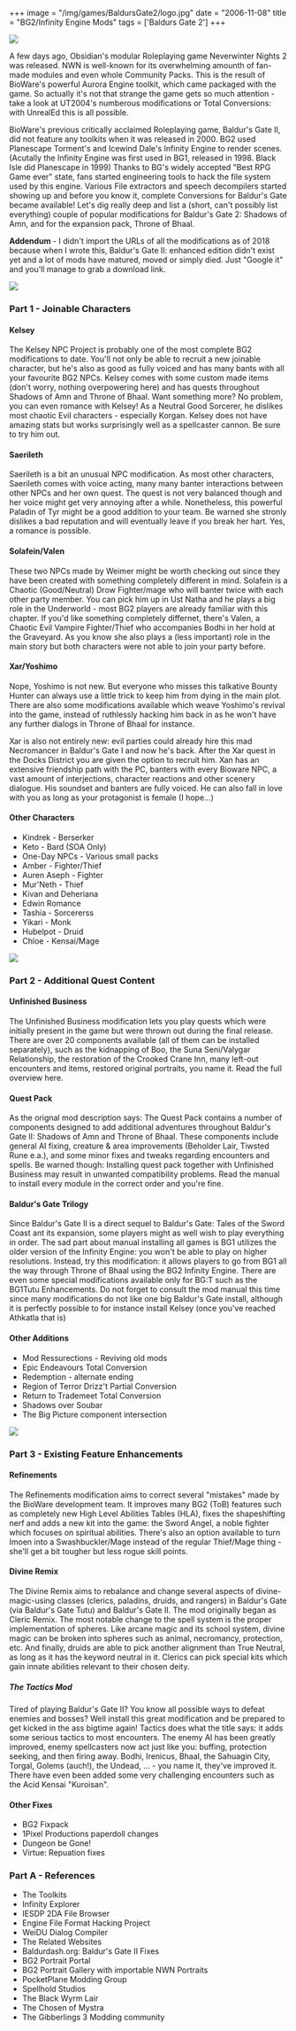 +++
image = "/img/games/BaldursGate2/logo.jpg"
date = "2006-11-08"
title = "BG2/Infinity Engine Mods"
tags = ['Baldurs Gate 2']
+++

<img src="/img/articles/InfinityEngineMods.jpg"/>

A few days ago, Obsidian's modular Roleplaying game Neverwinter Nights 2 was released. NWN is well-known for its overwhelming amounth of fan-made modules and even whole Community Packs. This is the result of BioWare's powerful Aurora Engine toolkit, which came packaged with the game. So actually it's not that strange the game gets so much attention - take a look at UT2004's numberous modifications or Total Conversions: with UnrealEd this is all possible.

BioWare's previous critically acclaimed Roleplaying game, Baldur's Gate II, did not feature any toolkits when it was released in 2000. BG2 used Planescape Torment's and Icewind Dale's Infinity Engine to render scenes. (Acutally the Infinity Engine was first used in BG1, released in 1998. Black Isle did Planescape in 1999) Thanks to BG's widely accepted "Best RPG Game ever" state, fans started engineering tools to hack the file system used by this engine. Various File extractors and speech decompilers started showing up and before you know it, complete Conversions for Baldur's Gate became available! Let's dig really deep and list a (short, can't possibly list everything) couple of popular modifications for Baldur's Gate 2: Shadows of Amn, and for the expansion pack, Throne of Bhaal.

**Addendum** - I didn't import the URLs of all the modifications as of 2018 because when I wrote this, Baldur's Gate II: enhanced edition didn't exist yet and a lot of mods have matured, moved or simply died. Just "Google it" and you'll manage to grab a download link.

<img src="/img/articles/inf_part1.png"/>

### Part 1 - Joinable Characters

#### Kelsey

The Kelsey NPC Project is probably one of the most complete BG2 modifications to date. You'll not only be able to recruit a new joinable character, but he's also as good as fully voiced and has many bants with all your favourite BG2 NPCs. Kelsey comes with some custom made items (don't worry, nothing overpowering here) and has quests throughout Shadows of Amn and Throne of Bhaal. Want something more? No problem, you can even romance with Kelsey! As a Neutral Good Sorcerer, he dislikes most chaotic Evil characters - especially Korgan. Kelsey does not have amazing stats but works surprisingly well as a spellcaster cannon. Be sure to try him out.

#### Saerileth

Saerileth is a bit an unusual NPC modification. As most other characters, Saerileth comes with voice acting, many many banter interactions between other NPCs and her own quest. The quest is not very balanced though and her voice might get very annoying after a while. Nonetheless, this powerful Paladin of Tyr might be a good addition to your team. Be warned she stronly dislikes a bad reputation and will eventually leave if you break her hart. Yes, a romance is possible.

#### Solafein/Valen

These two NPCs made by Weimer might be worth checking out since they have been created with something completely different in mind. Solafein is a Chaotic (Good/Neutral) Drow Fighter/mage who will banter twice with each other party member. You can pick him up in Ust Natha and he plays a big role in the Underworld - most BG2 players are already familiar with this chapter. If you'd like something completely differnet, there's Valen, a Chaotic Evil Vampire Fighter/Thief who accompanies Bodhi in her hold at the Graveyard. As you know she also plays a (less important) role in the main story but both characters were not able to join your party before.

#### Xar/Yoshimo
Nope, Yoshimo is not new. But everyone who misses this talkative Bounty Hunter can always use a little trick to keep him from dying in the main plot. There are also some modifications available which weave Yoshimo's revival into the game, instead of ruthlessly hacking him back in as he won't have any further dialogs in Throne of Bhaal for instance. 

Xar is also not entirely new: evil parties could already hire this mad Necromancer in Baldur's Gate I and now he's back. After the Xar quest in the Docks District you are given the option to recruit him. Xan has an extensive friendship path with the PC, banters with every Bioware NPC, a vast amount of interjections, character reactions and other scenery dialogue. His soundset and banters are fully voiced. He can also fall in love with you as long as your protagonist is female (I hope...)

#### Other Characters

- Kindrek - Berserker
- Keto - Bard (SOA Only)
- One-Day NPCs - Various small packs
- Amber - Fighter/Thief
- Auren Aseph - Fighter
- Mur'Neth - Thief
- Kivan and Deheriana
- Edwin Romance
- Tashia - Sorcererss
- Yikari - Monk
- Hubelpot - Druid
- Chloe - Kensai/Mage

<img src="/img/articles/inf_part2.jpg"/>

### Part 2 - Additional Quest Content

#### Unfinished Business
The Unfinished Business modification lets you play quests which were initially present in the game but were thrown out during the final release. There are over 20 components available (all of them can be installed separately), such as the kidnapping of Boo, the Suna Seni/Valygar Relationship, the restoration of the Crooked Crane Inn, many left-out encounters and items, restored original portraits, you name it. Read the full overview here.

#### Quest Pack
As the orignal mod description says: The Quest Pack contains a number of components designed to add additional adventures throughout Baldur's Gate II: Shadows of Amn and Throne of Bhaal. These components include general AI fixing, creature & area improvements (Beholder Lair, Tiwsted Rune e.a.), and some minor fixes and tweaks regarding encounters and spells. Be warned though: Installing quest pack together with Unfinished Business may result in unwanted compatibility problems. Read the manual to install every module in the correct order and you're fine.

#### Baldur's Gate Trilogy
Since Baldur's Gate II is a direct sequel to Baldur's Gate: Tales of the Sword Coast ant its expansion, some players might as well wish to play everything in order. The sad part about manual installing all games is BG1 utilizes the older version of the Infinity Engine: you won't be able to play on higher resolutions. Instead, try this modification: it allows players to go from BG1 all the way through Throne of Bhaal using the BG2 Infinity Engine. There are even some special modifications available only for BG:T such as the BG1Tutu Enhancements. Do not forget to consult the mod manual this time since many modifications do not like one big Baldur's Gate install, although it is perfectly possible to for instance install Kelsey (once you've reached Athkatla that is)

#### Other Additions

- Mod Ressurections - Reviving old mods
- Epic Endeavours Total Conversion
- Redemption - alternate ending
- Region of Terror Drizz't Partial Conversion
- Return to Trademeet Total Conversion
- Shadows over Soubar
- The Big Picture component intersection

<img src="/img/articles/inf_part3.jpg"/>

### Part 3 - Existing Feature Enhancements

#### Refinements
The Refinements modification aims to correct several "mistakes" made by the BioWare development team. It improves many BG2 (ToB) features such as completely new High Level Abilities Tables (HLA), fixes the shapeshifting nerf and adds a new kit into the game: the Sword Angel, a noble fighter which focuses on spiritual abilities. There's also an option available to turn Imoen into a Swashbuckler/Mage instead of the regular Thief/Mage thing - she'll get a bit tougher but less rogue skill points.
#### Divine Remix
The Divine Remix aims to rebalance and change several aspects of divine-magic-using classes (clerics, paladins, druids, and rangers) in Baldur's Gate (via Baldur's Gate Tutu) and Baldur's Gate II. The mod originally began as Cleric Remix. The most notable change to the spell system is the proper implementation of spheres. Like arcane magic and its school system, divine magic can be broken into spheres such as animal, necromancy, protection, etc. And finally, druids are able to pick another alignment than True Neutral, as long as it has the keyword neutral in it. Clerics can pick special kits which gain innate abilities relevant to their chosen deity.

##### The Tactics Mod 
Tired of playing Baldur's Gate II? You know all possible ways to defeat enemies and bosses? Well install this great modification and be prepared to get kicked in the ass bigtime again! Tactics does what the title says: it adds some serious tactics to most encounters. The enemy AI has been greatly improved, enemy spellcasters now act just like you: buffing, protection seeking, and then firing away. Bodhi, Irenicus, Bhaal, the Sahuagin City, Torgal, Golems (auch!), the Undead, ... - you name it, they've improved it. There have even been added some very challenging encounters such as the Acid Kensai "Kuroisan".

#### Other Fixes

- BG2 Fixpack
- 1Pixel Productions paperdoll changes
- Dungeon be Gone!
- Virtue: Repuation fixes

### Part A - References

- The Toolkits
- Infinity Explorer
- IESDP 2DA File Browser
- Engine File Format Hacking Project
- WeiDU Dialog Compiler
- The Related Websites
- Baldurdash.org: Baldur's Gate II Fixes
- BG2 Portrait Portal
- BG2 Portrait Gallery with importable NWN Portraits
- PocketPlane Modding Group
- Spellhold Studios
- The Black Wyrm Lair
- The Chosen of Mystra
- The Gibberlings 3 Modding community